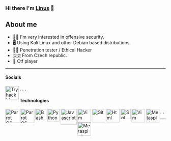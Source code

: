 ### Hi there I'm [Linus](https://github.com/thel1nus) 👋

About me
-------
- 🕵️‍♂️ I'm very interested in offensive security.
- 🖥 Using Kali Linux and other Debian based distributions.
- 👨‍💻  Penetration tester / Ethical Hacker
- 🇨🇿 From Czech republic. 
- 🚩 Ctf player
-------
#### Socials


[<img align="left" alt="TryhackMe" width="42px" src="https://cdn.discordapp.com/attachments/830468945571086346/830469039146926110/tryhackme.png" 
/>][tryhackme]

.
.
.


#### Technologies


[<img align="left" alt="Parrot OS" width="44px" src="https://cdn.discordapp.com/attachments/830468945571086346/830475039467110450/kali.png"
/>][kali]


[<img align="left" alt="Parrot OS" width="44px" src="https://cdn.discordapp.com/attachments/830468945571086346/835950311109296218/powershell.png"
/>][powershell]


[<img align="left" alt="Bash" width="35px" src="https://cdn.discordapp.com/attachments/830468945571086346/830475047230898196/bash.png"
/>][bash]

[<img align="left" alt="Python" width="39px" src="https://cdn.discordapp.com/attachments/830468945571086346/830475036531097701/python.png" 
/>][python]

[<img align="left" alt="Javascript" width="50px" src="https://cdn.discordapp.com/attachments/830468945571086346/830475040431800350/js.png"
/>][js]

[<img align="left" alt="Vim" width="42px" src="https://cdn.discordapp.com/attachments/830468945571086346/836860791272767508/c-logo-png-11.png"
/>][C]

[<img align="left" alt="Git" width="42px" src="https://cdn.discordapp.com/attachments/830468945571086346/830475043736911899/git.png"
/>][git]

[<img align="left" alt="Html" width="42px" src="https://cdn.discordapp.com/attachments/830468945571086346/830475042142945291/html.png"
/>][html]

[<img align="left" alt="Sql" width="32" src="https://cdn.discordapp.com/attachments/830468945571086346/830491284375994449/sql.png"
/>][sql]

[<img align="left" alt="Vim" width="42px" src="https://cdn.discordapp.com/attachments/830468945571086346/830491286045327420/vim.png"
/>][vim]

[<img align="left" alt="Metasploit" width="42px" src="https://cdn.discordapp.com/attachments/830468945571086346/834010743279583283/Metasploit.png"
/>][metasploit]


[<img align="left" alt="Metasploit" width="42px" src="https://cdn.discordapp.com/attachments/830468945571086346/834010760840478770/burp.png"
/>][burpsuite]

[github]: https://github.com/Nathan-Bash/
[burpsuite]: https://portswigger.net/burp
[tryhackme]: https://tryhackme.com/p/ben1337
[metasploit]: https://www.metasploit.com/

[linux mint]: https://linuxmint.com/
[parrot os]: https://parrotsec.org/
[kali]: https://www.kali.org/ 
[bash]: https://www.codecademy.com/learn/learn-the-command-line/modules/bash-scripting
[python]: https://www.python.org/
[cisco]: https://www.cisco.com/
[js]: https://www.javascript.com/
[c++]: http://www.cplusplus.com/
[git]: https://git-scm.com/
[html]: https://html.com/
[sql]: https://www.mysql.com/
[vim]: https://www.vim.org/
[atom]: https://atom.io/
[C]: https://en.wikipedia.org/wiki/C_(programming_language)

.
.

-------------




[sql]: https://www.mysql.com/
[vim]: https://www.vim.org/
[atom]: https://atom.io/
[powershell]: https://cs.wikipedia.org/wiki/PowerShell
